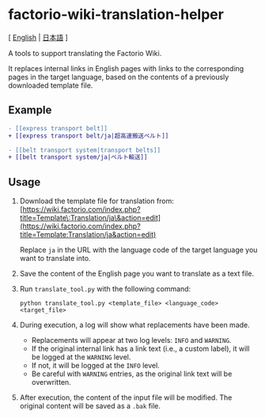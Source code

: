 # factorio-wiki-translation-helper

[ [English](README.md) | [日本語](README.ja.md) ]

A tools to support translating the Factorio Wiki.

It replaces internal links in English pages with links to the corresponding pages in the target language, based on the contents of a previously downloaded template file.

## Example

```diff
- [[express transport belt]]
+ [[express transport belt/ja|超高速搬送ベルト]]

- [[belt transport system|transport belts]]
+ [[belt transport system/ja|ベルト輸送]]
```

## Usage

1. Download the template file for translation from:
   [https://wiki.factorio.com/index.php?title=Template\:Translation/ja\&action=edit](https://wiki.factorio.com/index.php?title=Template:Translation/ja&action=edit)

   Replace `ja` in the URL with the language code of the target language you want to translate into.

2. Save the content of the English page you want to translate as a text file.

3. Run `translate_tool.py` with the following command:

   ```shell
   python translate_tool.py <template_file> <language_code> <target_file>
   ```

4. During execution, a log will show what replacements have been made.

   * Replacements will appear at two log levels: `INFO` and `WARNING`.
   * If the original internal link has a link text (i.e., a custom label), it will be logged at the `WARNING` level.
   * If not, it will be logged at the `INFO` level.
   * Be careful with `WARNING` entries, as the original link text will be overwritten.

5. After execution, the content of the input file will be modified.
   The original content will be saved as a `.bak` file.
